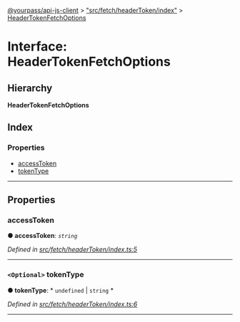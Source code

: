 [@yourpass/api-js-client](../README.md) > ["src/fetch/headerToken/index"](../modules/_src_fetch_headertoken_index_.md) > [HeaderTokenFetchOptions](../interfaces/_src_fetch_headertoken_index_.headertokenfetchoptions.md)

# Interface: HeaderTokenFetchOptions

## Hierarchy

**HeaderTokenFetchOptions**

## Index

### Properties

* [accessToken](_src_fetch_headertoken_index_.headertokenfetchoptions.md#accesstoken)
* [tokenType](_src_fetch_headertoken_index_.headertokenfetchoptions.md#tokentype)

---

## Properties

<a id="accesstoken"></a>

###  accessToken

**● accessToken**: *`string`*

*Defined in [src/fetch/headerToken/index.ts:5](https://github.com/yourpass/yourpass-api-js-client/blob/282d6a3/src/fetch/headerToken/index.ts#L5)*

___
<a id="tokentype"></a>

### `<Optional>` tokenType

**● tokenType**: * `undefined` &#124; `string`
*

*Defined in [src/fetch/headerToken/index.ts:6](https://github.com/yourpass/yourpass-api-js-client/blob/282d6a3/src/fetch/headerToken/index.ts#L6)*

___

